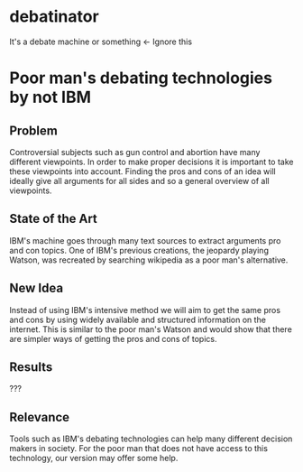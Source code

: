 # debatinator
It's a debate machine or something <- Ignore this

# Poor man's debating technologies by not IBM

## Problem
Controversial subjects such as gun control and abortion have many different viewpoints.
In order to make proper decisions it is important to take these viewpoints into account.
Finding the pros and cons of an idea will ideally give all arguments for all sides and so a general overview of all viewpoints.

## State of the Art
IBM's machine goes through many text sources to extract arguments pro and con topics.
One of IBM's previous creations, the jeopardy playing Watson, was recreated by searching wikipedia as a poor man's alternative.

## New Idea
Instead of using IBM's intensive method we will aim to get the same pros and cons by using widely available and structured information on the internet.
This is similar to the poor man's Watson and would show that there are simpler ways of getting the pros and cons of topics.

## Results
???

## Relevance
Tools such as IBM's debating technologies can help many different decision makers in society.
For the poor man that does not have access to this technology, our version may offer some help.
